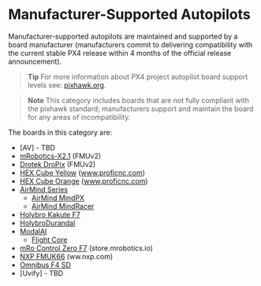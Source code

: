 # Manufacturer-Supported Autopilots

Manufacturer-supported autopilots are maintained and supported by a board manufacturer (manufacturers commit to delivering compatibility with the current stable PX4 release within 4 months of the official release announcement).

> **Tip** For more information about PX4 project autopilot board support levels see: [pixhawk.org](https://pixhawk.org/).

<span></span>
> **Note** This category includes boards that are not fully compliant with the pixhawk standard; manufacturers support and maintain the board for any areas of incompatibility.

The boards in this category are:

- [AV] - TBD 
- [mRobotics-X2.1](../flight_controller/mro_x2.1.md) (FMUv2)
- [Drotek DroPix](../flight_controller/dropix.md) (FMUv2)
- [HEX Cube Yellow](http://www.proficnc.com/all-products/187-the-cube.html) (www.proficnc.com)
- [HEX Cube Orange](http://www.proficnc.com/all-products/188-the-cube.html) (www.proficnc.com)
- [AirMind Series](../flight_controller/mind_series.md)
  - [AirMind MindPX](../flight_controller/mindpx.md)
  - [AirMind MindRacer](../flight_controller/mindracer.md)
- [Holybro Kakute F7](../flight_controller/kakutef7.md)
- [HolybroDurandal](../flight_controller/durandal.md)
- [ModalAI](../flight_controller/modalai.md)
  - [Flight Core](../flight_controller/modalai_fc_v1.md)
- [mRo Control Zero F7](https://store.mrobotics.io/mRo-Control-Zero-F7-p/mro-ctrl-zero-f7.htm) (store.mrobotics.io)
- [NXP FMUK66](https://www.nxp.com/design/designs/px4-robotic-drone-fmu-rddrone-fmuk66:RDDRONE-FMUK66) (ww.nxp.com)
- [Omnibus F4 SD](../flight_controller/omnibus_f4_sd.md)
- [Uvify] - TBD
